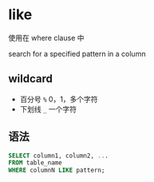 # like

使用在 where clause 中

search for a specified pattern in a column

## wildcard

- 百分号 `%`  0，1，多个字符
- 下划线 `_` 一个字符

## 语法

```sql
SELECT column1, column2, ...
FROM table_name
WHERE columnN LIKE pattern;
```
